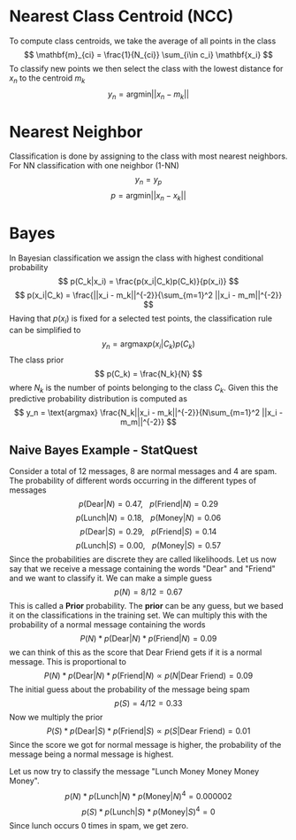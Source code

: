 # Nearest Class Centroid (NCC)
To compute class centroids, we take the average of all points in the class
$$ \mathbf{m}_{ci} = \frac{1}{N_{ci}} \sum_{i\in c_i} \mathbf{x_i} $$
To classify new points we then select the class with the lowest distance for $x_n$ to the centroid $m_k$
$$ y_n = \text{argmin} ||x_n - m_k|| $$
# Nearest Neighbor
Classification is done by assigning to the class with most nearest neighbors. For NN classification with one neighbor (1-NN)
$$ y_n = y_p $$
$$ p = \text{argmin} ||x_n - x_k || $$
# Bayes
In Bayesian classification we assign the class with highest conditional probability
$$ p(C_k|x_i) = \frac{p(x_i|C_k)p(C_k)}{p(x_i)} $$
$$ p(x_i|C_k) = \frac{||x_i - m_k||^{-2}}{\sum_{m=1}^2 ||x_i - m_m||^{-2}} $$
Having that $p(x_i)$ is fixed for a selected test points, the classification rule can be simplified to
$$ y_n = \text{argmax} p(x_i | C_k)p(C_k) $$
The class prior
$$ p(C_k) = \frac{N_k}{N} $$
where $N_k$ is the number of points belonging to the class $C_k$. Given this the predictive probability distribution is computed as
$$  y_n = \text{argmax} \frac{N_k||x_i - m_k||^{-2}}{N\sum_{m=1}^2 ||x_i - m_m||^{-2}}  $$
## Naive Bayes Example - StatQuest
Consider a total of 12 messages, 8 are normal messages and 4 are spam. The probability of different words occurring in the different types of messages
$$ p(\text{Dear}|N) = 0.47, \hspace{10pt} p(\text{Friend}|N) = 0.29 $$
$$ p(\text{Lunch}|N) = 0.18, \hspace{10pt} p(\text{Money}|N) = 0.06 $$
$$ p(\text{Dear}|S) = 0.29, \hspace{10pt} p(\text{Friend}|S) = 0.14 $$
$$ p(\text{Lunch}|S) = 0.00, \hspace{10pt} p(\text{Money}|S) = 0.57$$
Since the probabilities are discrete they are called likelihoods. Let us now say that we receive a message containing the words "Dear" and "Friend" and we want to classify it. We can make a simple guess
$$ p(N) = 8/12 = 0.67 $$
This is called a **Prior** probability. The **prior** can be any guess, but we based it on the classifications in the training set. We can multiply this with the probability of a normal message containing the words
$$ P(N) * p(\text{Dear}|N) * p(\text{Friend}|N) = 0.09 $$
we can think of this as the score that Dear Friend gets if it is a normal message. This is proportional to
$$ P(N) * p(\text{Dear}|N) * p(\text{Friend}|N) \propto p(N|\text{Dear Friend}) = 0.09 $$
The initial guess about the probability of the message being spam
$$ p(S) = 4/12 = 0.33 $$
Now we multiply the prior
$$  P(S) * p(\text{Dear}|S) * p(\text{Friend}|S) \propto p(S|\text{Dear Friend}) = 0.01  $$
Since the score we got for normal message is higher, the probability of the message being a normal message is highest. 

Let us now try to classify the message "Lunch Money Money Money Money".
$$ p(N) * p(\text{Lunch}|N) * p(\text{Money}|N)^4 = 0.000002 $$
$$ p(S) * p(\text{Lunch}|S) * p(\text{Money}|S)^4 = 0 $$
Since lunch occurs 0 times in spam, we get zero. 